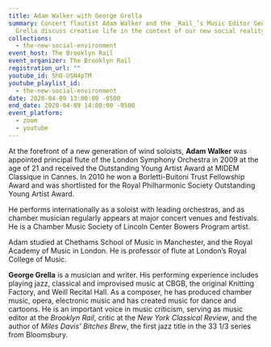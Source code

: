 ```yaml
---
title: Adam Walker with George Grella
summary: Concert flautist Adam Walker and the _Rail_’s Music Editor George
  Grella discuss creative life in the context of our new social reality.
collections:
  - the-new-social-environment
event_host: The Brooklyn Rail
event_organizer: The Brooklyn Rail
registration_url: ""
youtube_id: 5hO-USN4pTM
youtube_playlist_id:
  - the-new-social-environment
date: 2020-04-09 13:00:00 -0500
end_date: 2020-04-09 14:00:00 -0500
event_platform:
  - zoom
  - youtube
---
```

At the forefront of a new generation of wind soloists, **Adam Walker** was appointed principal flute of the London Symphony Orchestra in 2009 at the age of 21 and received the Outstanding Young Artist Award at MIDEM Classique in Cannes. In 2010 he won a Borletti-Buitoni Trust Fellowship Award and was shortlisted for the Royal Philharmonic Society Outstanding Young Artist Award.

He performs internationally as a soloist with leading orchestras, and as chamber musician regularly appears at major concert venues and festivals. He is a Chamber Music Society of Lincoln Center Bowers Program artist.

Adam studied at Chethams School of Music in Manchester, and the Royal Academy of Music in London. He is professor of flute at London’s Royal College of Music.

**George Grella**  is a musician and writer. His performing experience includes playing jazz, classical and improvised music at CBGB, the original Knitting Factory, and Weill Recital Hall. As a composer, he has produced chamber music, opera, electronic music and has created music for dance and cartoons. He is an important voice in music criticism, serving as music editor at the *Brooklyn Rail*, critic at the *New York Classical Review*, and the author of *Miles Davis’ Bitches Brew*, the first jazz title in the 33 1/3 series from Bloomsbury.